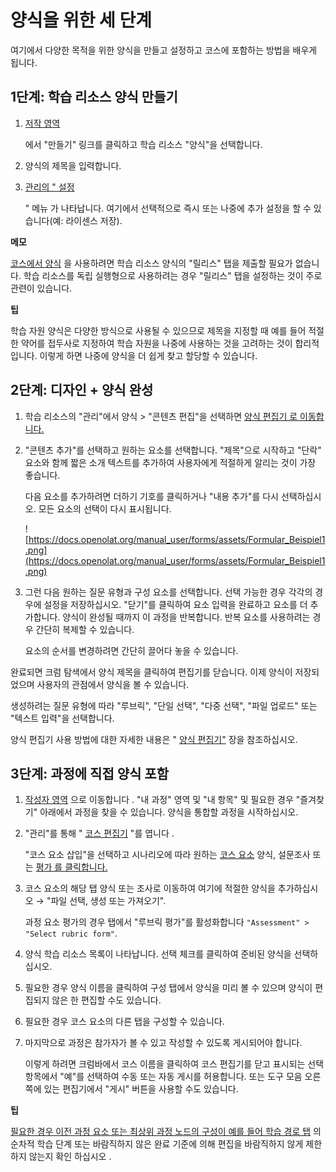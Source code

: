 # 양식을 위한 세 단계

여기에서 다양한 목적을 위한 양식을 만들고 설정하고 코스에 포함하는 방법을 배우게 됩니다.

## 1단계: 학습 리소스 양식 만들기

1. [저작 영역](https://docs.openolat.org/manual_user/authoring/)
    
    에서 "만들기" 링크를 클릭하고 학습 리소스 "양식"을 선택합니다.
    
2. 양식의 제목을 입력합니다.
3. [관리의 " 설정](https://docs.openolat.org/manual_user/forms/course_create/Course_Settings.en.md)
    
    " 메뉴 가 나타납니다. 여기에서 선택적으로 즉시 또는 나중에 추가 설정을 할 수 있습니다(예: 라이센스 저장).
    

**메모**

[코스에서 양식](https://docs.openolat.org/manual_user/forms/Three_Steps_to_your_Form/Forms_in_Courses.en.md) 을 사용하려면 학습 리소스 양식의 "릴리스" 탭을 제출할 필요가 없습니다. 학습 리소스를 독립 실행형으로 사용하려는 경우 "릴리스" 탭을 설정하는 것이 주로 관련이 있습니다.

**팁**

학습 자원 양식은 다양한 방식으로 사용될 수 있으므로 제목을 지정할 때 예를 들어 적절한 약어를 접두사로 지정하여 학습 자원을 나중에 사용하는 것을 고려하는 것이 합리적입니다. 이렇게 하면 나중에 양식을 더 쉽게 찾고 할당할 수 있습니다.

## 2단계: 디자인 + 양식 완성

1. 학습 리소스의 "관리"에서 양식 > "콘텐츠 편집"을 선택하면 [양식 편집기 로 이동합니다.](https://docs.openolat.org/manual_user/forms/Form_editor_Questionnaire_editor/)
2. "콘텐츠 추가"를 선택하고 원하는 요소를 선택합니다. "제목"으로 시작하고 "단락" 요소와 함께 짧은 소개 텍스트를 추가하여 사용자에게 적절하게 알리는 것이 가장 좋습니다.
    
    다음 요소를 추가하려면 더하기 기호를 클릭하거나 "내용 추가"를 다시 선택하십시오. 모든 요소의 선택이 다시 표시됩니다.
    
    ![https://docs.openolat.org/manual_user/forms/assets/Formular_Beispiel1.png](https://docs.openolat.org/manual_user/forms/assets/Formular_Beispiel1.png)
    
3. 그런 다음 원하는 질문 유형과 구성 요소를 선택합니다. 선택 가능한 경우 각각의 경우에 설정을 저장하십시오. "닫기"를 클릭하여 요소 입력을 완료하고 요소를 더 추가합니다. 양식이 완성될 때까지 이 과정을 반복합니다. 반복 요소를 사용하려는 경우 간단히 복제할 수 있습니다.
    
    요소의 순서를 변경하려면 간단히 끌어다 놓을 수 있습니다.
    

완료되면 크럼 탐색에서 양식 제목을 클릭하여 편집기를 닫습니다. 이제 양식이 저장되었으며 사용자의 관점에서 양식을 볼 수 있습니다.

생성하려는 질문 유형에 따라 "루브릭", "단일 선택", "다중 선택", "파일 업로드" 또는 "텍스트 입력"을 선택합니다.

양식 편집기 사용 방법에 대한 자세한 내용은 " [양식 편집기"](https://docs.openolat.org/manual_user/forms/Form_editor_Questionnaire_editor/) 장을 참조하십시오.

## 3단계: 과정에 직접 양식 포함

1. [작성자 영역](https://docs.openolat.org/manual_user/authoring/) 으로 이동합니다 . "내 과정" 영역 및 "내 항목" 및 필요한 경우 "즐겨찾기" 아래에서 과정을 찾을 수 있습니다. 양식을 통합할 과정을 시작하십시오.
2. "관리"를 통해 " [코스 편집기](https://docs.openolat.org/manual_user/course_create/In_Five_Steps_to_Your_Course_With_the_Course_Editor/) "를 엽니다 .
    
    "코스 요소 삽입"을 선택하고 시나리오에 따라 원하는 [코스 요소](https://docs.openolat.org/manual_user/course_elements/Assessment/) 양식, 설문조사 또는 [평가 를 클릭합니다.](https://docs.openolat.org/manual_user/course_elements/Assessment/)
    
3. 코스 요소의 해당 탭 양식 또는 조사로 이동하여 여기에 적절한 양식을 추가하십시오 → "파일 선택, 생성 또는 가져오기".
    
    과정 요소 평가의 경우 탭에서 "루브릭 평가"를 활성화합니다 `"Assessment" > "Select rubric form"`.
    
4. 양식 학습 리소스 목록이 나타납니다. 선택 체크를 클릭하여 준비된 양식을 선택하십시오.
5. 필요한 경우 양식 이름을 클릭하여 구성 탭에서 양식을 미리 볼 수 있으며 양식이 편집되지 않은 한 편집할 수도 있습니다.
6. 필요한 경우 코스 요소의 다른 탭을 구성할 수 있습니다.
7. 마지막으로 과정은 참가자가 볼 수 있고 작성할 수 있도록 게시되어야 합니다.
    
    이렇게 하려면 크럼바에서 코스 이름을 클릭하여 코스 편집기를 닫고 표시되는 선택 항목에서 "예"를 선택하여 수동 또는 자동 게시를 허용합니다. 또는 도구 모음 오른쪽에 있는 편집기에서 "게시" 버튼을 사용할 수도 있습니다.
    

**팁**

[필요한 경우 이전 과정 요소 또는 최상위 과정 노드의 구성이 예를 들어 학습 경로 탭](https://docs.openolat.org/manual_user/forms/course_create/Learning_path_course_-_Course_editor.en.md) 의 순차적 학습 단계 또는 바람직하지 않은 완료 기준에 의해 편집을 바람직하지 않게 제한하지 않는지 확인 하십시오 .